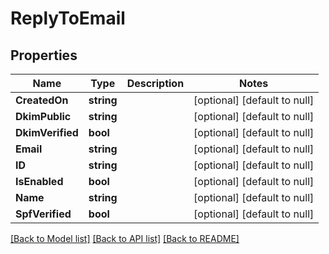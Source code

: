 # ReplyToEmail

## Properties
Name | Type | Description | Notes
------------ | ------------- | ------------- | -------------
**CreatedOn** | **string** |  | [optional] [default to null]
**DkimPublic** | **string** |  | [optional] [default to null]
**DkimVerified** | **bool** |  | [optional] [default to null]
**Email** | **string** |  | [optional] [default to null]
**ID** | **string** |  | [optional] [default to null]
**IsEnabled** | **bool** |  | [optional] [default to null]
**Name** | **string** |  | [optional] [default to null]
**SpfVerified** | **bool** |  | [optional] [default to null]

[[Back to Model list]](../README.md#documentation-for-models) [[Back to API list]](../README.md#documentation-for-api-endpoints) [[Back to README]](../README.md)


